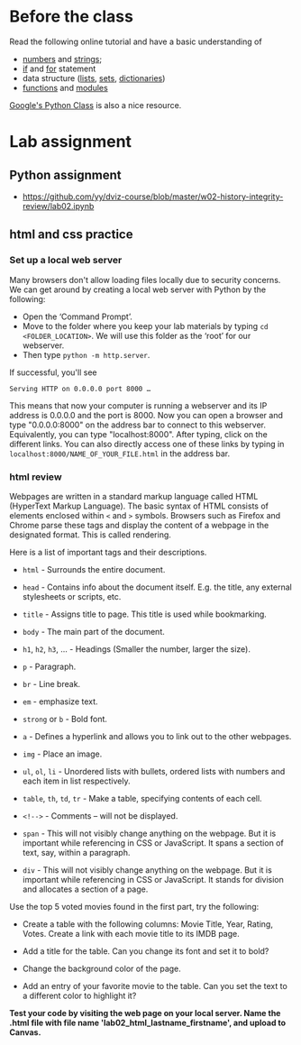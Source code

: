 # Before the class

Read the following online tutorial and have a basic understanding of

* [numbers](https://docs.python.org/2/tutorial/introduction.html#numbersnumbers) and [strings](https://docs.python.org/2/tutorial/introduction.html#strings);
* [if](https://docs.python.org/2/tutorial/controlflow.html#if-statements) and [for](https://docs.python.org/2/tutorial/controlflow.html#for-statements) statement
* data structure ([lists](https://docs.python.org/2/tutorial/introduction.html#lists), [sets](https://docs.python.org/2/tutorial/datastructures.html#sets), [dictionaries](https://docs.python.org/2/tutorial/datastructures.html#dictionaries))
* [functions](https://docs.python.org/2/tutorial/controlflow.html#defining-functions) and [modules](https://docs.python.org/2/tutorial/modules.html)

[Google's Python Class](https://developers.google.com/edu/python/?hl=en) is also a nice resource.

# Lab assignment

## Python assignment

* https://github.com/yy/dviz-course/blob/master/w02-history-integrity-review/lab02.ipynb


## html and css practice
### Set up a local web server

Many browsers don't allow loading files locally due to security concerns. We can get around by creating a local web server with Python by the following:

- Open the ‘Command Prompt’.
- Move to the folder where you keep your lab materials by typing `cd <FOLDER_LOCATION>`. We will use this folder as the ‘root’ for our webserver.
- Then type `python -m http.server`.

If successful, you'll see

	Serving HTTP on 0.0.0.0 port 8000 …
	
This means that now your computer is running a webserver and its IP address is 0.0.0.0 and the port is 8000. Now you can open a browser and type "0.0.0.0:8000" on the address bar to connect to this webserver. Equivalently, you can type "localhost:8000". After typing, click on the different links. You can also directly access one of these links by typing in `localhost:8000/NAME_OF_YOUR_FILE.html` in the address bar.

### html review
Webpages are written in a standard markup language called HTML (HyperText Markup Language). The basic syntax of HTML consists of elements enclosed within `<` and `>` symbols. Browsers such as Firefox and Chrome parse these tags and display the content of a webpage in the designated format. This is called rendering.

Here is a list of important tags and their descriptions.

- `html` - Surrounds the entire document.

- `head` - Contains info about the document itself. E.g. the title, any external stylesheets or scripts, etc.

- `title` - Assigns title to page. This title is used while bookmarking.

- `body` - The main part of the document.

- `h1`, `h2`, `h3`, ... - Headings (Smaller the number, larger the size).

- `p` - Paragraph.

- `br` - Line break.

- `em` - emphasize text.

- `strong` or `b` - Bold font.

- `a` - Defines a hyperlink and allows you to link out to the other webpages.

- `img` - Place an image.

- `ul`, `ol`, `li` - Unordered lists with bullets, ordered lists with numbers and each item in list respectively.

- `table`, `th`, `td`, `tr` - Make a table, specifying contents of each cell.

- `<!-->` - Comments – will not be displayed.

- `span` - This will not visibly change anything on the webpage. But it is important while referencing in CSS or JavaScript. It spans a section of text, say, within a paragraph.

- `div` - This will not visibly change anything on the webpage. But it is important while referencing in CSS or JavaScript. It stands for division and allocates a section of a page.

Use the top 5 voted movies found in the first part, try the following:

- Create a table with the following columns: Movie Title, Year, Rating, Votes.
Create a link with each movie title to its IMDB page.

- Add a title for the table. Can you change its font and set it to bold?

- Change the background color of the page.

- Add an entry of your favorite movie to the table. Can you set the text to a different color to highlight it?

**Test your code by visiting the web page on your local server. Name the .html file with file name 'lab02_html_lastname_firstname', and upload to Canvas.**

<!--
This part can be edited?

3. CSS review
While HTML directly deals with the content and structure, CSS (Cascading Style Sheets) is the primary language that is used for the look and formatting of a web document.
A CSS stylesheet consists of one or more selectors, properties and values. For example:
body {   
    background-color: white;   
    color: steelblue;   
}
Selectors are the HTML elements to which the specific styles (combination of properties and values) will be applied. In the above example, all text within the ‘body’ tags will be in steelblue.
There are three ways to include CSS code in HTML. This is called ‘referencing’.
Embed CSS in HTML - You can place the CSS code within ‘style’ tags inside the ‘head’ tags. This way you can keep everything within a single HTML file but does make the code lengthy.
<head>
  <style type="text/css">
      .description {
      font: 16px times-new-roman;
      }
      .viz {
      font: 10px sans-serif;
      } 
    </style>
</head>
Reference an external stylesheet from HTML - This is a much cleaner way but results in the creation of another file. To do this, you can copy the CSS code into a text file and save it as a ‘.css’ file in the same folder as the HTML file. In the document head in the HTML code, you can then do the following:
<head>
  <link rel=”stylesheet” href=”stylesheet.css”>
</head>
Attach inline styles - You can also directly attach the styles in-line along with the main HTML code in the body. This makes it easy to customize specific elements but makes the code very messy - the design and content get mixed up.
<p style=”color: green; font-size:36px; font-weight:bold;”>
  Inline styles can help when using D3.
</p>
Can you redo questions 3-5 in the previous section with only css? Name the .ipynb file with file name 'lab02_css_lastname_firstname', and upload to Canvas.-->